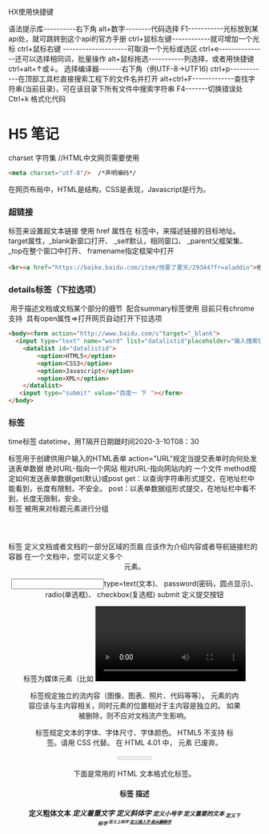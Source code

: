 HX使用快捷键

语法提示库----------右下角
alt+数字--------代码选择
F1-----------光标放到某api处，就可跳转到这个api的官方手册
ctrl+鼠标左键------------就可增加一个光标
ctrl+鼠标右键 --------------------可取消一个光标或选区
ctrl+e---------------还可以选择相同词，批量操作
alt+鼠标拖选-----------列选择，或者用快捷键ctrl+alt+↑或↓。
选择编译器-------右下角（例UTF-8->UTF16)
ctrl+p------------在顶部工具栏直接搜索工程下的文件名并打开
alt+ctrl+F-------------查找字符串(当前目录)，可在该目录下所有文件中搜索字符串
F4-------切换错误处
Ctrl+k 格式化代码

# H5 笔记

charset  字符集  //HTML中文网页需要使用

```html
<meta charset="utf-8"/>  /*声明编码*/
```


在网页布局中，HTML是结构，CSS是表现，Javascript是行为。

### 超链接

<a> 标签来设置超文本链接 
        使用 href 属性在 <a> 标签中，来描述链接的目标地址。
<a>target属性，_blank新窗口打开、
                          _self默认，相同窗口、
                          _parent父框架集、
                          _top在整个窗口中打开、
                          framename指定框架中打开

```html
<br><a href="https://baike.baidu.com/item/他夏了夏天/29344?fr=aladdin">他夏了夏天</a><br>
```

### details标签（下拉选项）    

​      用于描述文档或文档某个部分的细节
​		配合summary标签使用
​		目前只有chrome支持
​		具有open属性=>打开网页自动打开下拉选项

```html
<body><form action="http://www.baidu.com/s"target="_blank">    
  <input type="text" name="word" list="datalistid"placeholder="输入搜索信息（不能为空）:"       required />    
    <datalist id="datalistid">        
        <option>HTML5</option>        
        <option>CSS3</option>        
        <option>Javascript</option>        
        <option>XML</option>    
    </datalist>    
   <input type="submit" value="百度一 下 "></form>
</body>
```

### 标签

time标签		datetime，用T隔开日期跟时间2020-3-10T08：30

<form>标签用于创建供用户输入的HTML表单
                       action="URL"规定当提交表单时向何处发送表单数据
                                    绝对URL-指向一个网站
                                    相对URL-指向网站内的 一个文件
                       method规定如何发送表单数据get(默认)或post
                                   get：以查询字符串形式提交，在地址栏中能看到，长度有限制，不安全。
                                   post：以表单数据组形式提交，在地址栏中看不到，长度无限制，安全。
<hgroup></hgroup>标签
	被用来对标题元素进行分组

<header></header>标签
定义文档或者文档的一部分区域的页眉
应该作为介绍内容或者导航链接栏的容器
在一个文档中，您可以定义多个 <header> 元素。	


<input>type=text(文本)、
                       password(密码，圆点显示)、
                       radio(单选框)、
                       checkbox(复选框)
                       submit 定义提交按钮


<source> 标签为媒体元素（比如 <video> 和 <audio>）定义媒体资源。
	允许您规定两个视频/音频文件共浏览器根据它对媒体类型或者编解码器的支持进行选择。

<figure> 标签规定独立的流内容（图像、图表、照片、代码等等）。
	元素的内容应该与主内容相关，同时元素的位置相对于主内容是独立的。
	如果被删除，则不应对文档流产生影响。

<font> 标签规定文本的字体、字体尺寸、字体颜色。
	HTML5 不支持 <font> 标签。请用 CSS 代替。
	在 HTML 4.01 中，<font> 元素 已废弃。

<meter> 标签定义度量衡。仅用于已知最大和最小值的度量。（百分比条显示）
	属性：high 	规定被界定为高的值的范围。
	low		规定被界定为低的值的范围。0
	max		规定范围的最大值。
	min		规定范围的最小值。
	value		必需。规定度量的当前值。
	optimum		规定度量的最优值。
	

下面是常用的 HTML 文本格式化标签。

#### 标签	描述

<b>	定义粗体文本
<em>	定义着重文字
<i>	定义斜体字
<small>	定义小号字
<strong>	定义重要的文本
<sub>	定义下标字
<sup>	定义上标字
<ins>	定义插入字
<del>	定义删除字